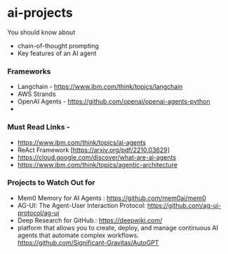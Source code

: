# ai-projects

You should know about 
- chain-of-thought prompting
- Key features of an AI agent


### Frameworks
- Langchain - https://www.ibm.com/think/topics/langchain
- AWS Strands
- OpenAI Agents - https://github.com/openai/openai-agents-python
- 

### Must Read Links -
- https://www.ibm.com/think/topics/ai-agents
- ReAct Framework [https://arxiv.org/pdf/2210.03629]
- https://cloud.google.com/discover/what-are-ai-agents
- https://www.ibm.com/think/topics/agentic-architecture

### Projects to Watch Out for 

- Mem0 Memory for AI Agents : https://github.com/mem0ai/mem0
- AG-UI: The Agent-User Interaction Protocol: https://github.com/ag-ui-protocol/ag-ui
- Deep Research for GitHub.: https://deepwiki.com/
- platform that allows you to create, deploy, and manage continuous AI agents that automate complex workflows. https://github.com/Significant-Gravitas/AutoGPT
